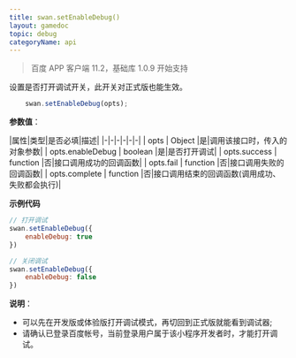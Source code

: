 ```yaml
---
title: swan.setEnableDebug()
layout: gamedoc
topic: debug
categoryName: api
---
```


> 百度 APP 客户端 11.2，基础库 1.0.9 开始支持

设置是否打开调试开关，此开关对正式版也能生效。
```js
    swan.setEnableDebug(opts);
```
**参数值**：

|属性|类型|是否必填|描述|
|-|-|-|-|-|-|
| opts | Object |是|调用该接口时，传入的对象参数|
| opts.enableDebug | boolean |是|是否打开调试|
| opts.success | function |否|接口调用成功的回调函数|
| opts.fail | function |否|接口调用失败的回调函数|
| opts.complete | function |否|接口调用结束的回调函数(调用成功、失败都会执行)|

**示例代码**
```js
// 打开调试
swan.setEnableDebug({
    enableDebug: true
})

// 关闭调试
swan.setEnableDebug({
    enableDebug: false
})
```
**说明**：
- 可以先在开发版或体验版打开调试模式，再切回到正式版就能看到调试器;
- 请确认已登录百度帐号，当前登录用户属于该小程序开发者时，才能打开调试。

